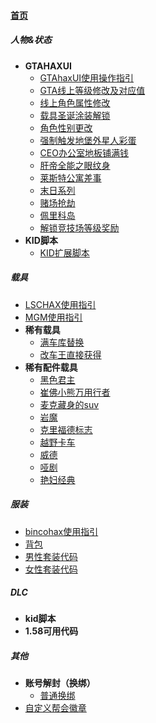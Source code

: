 
#### [首页](?file=home-首页)

##### 人物&状态
- **GTAHAXUI**
    - [GTAhaxUI使用操作指引](?file=1-人物&状态/01-GTAHAXUI/001-GTAhaxUI使用操作指引 "GTAhaxUI使用操作指引")
    - [GTA线上等级修改及对应值](?file=1-人物&状态/01-GTAHAXUI/002-GTA线上等级修改及对应值 "GTA线上等级修改及对应值")
    - [线上角色属性修改](?file=1-人物&状态/01-GTAHAXUI/003-线上角色属性修改 "线上角色属性修改")
    - [载具圣诞涂装解锁](?file=1-人物&状态/01-GTAHAXUI/004-载具圣诞涂装解锁 "载具圣诞涂装解锁")
    - [角色性别更改](?file=1-人物&状态/01-GTAHAXUI/005-角色性别更改 "角色性别更改")
    - [强制触发地堡外星人彩蛋](?file=1-人物&状态/01-GTAHAXUI/006-强制触发地堡外星人彩蛋 "强制触发地堡外星人彩蛋")
    - [CEO办公室地板铺满钱](?file=1-人物&状态/01-GTAHAXUI/007-CEO办公室地板铺满钱 "CEO办公室地板铺满钱")
    - [肝帝全能之眼纹身](?file=1-人物&状态/01-GTAHAXUI/008-肝帝全能之眼纹身 "肝帝全能之眼纹身")
    - [莱斯特公寓差事](?file=1-人物&状态/01-GTAHAXUI/009-莱斯特公寓差事 "莱斯特公寓差事")
    - [末日系列](?file=1-人物&状态/01-GTAHAXUI/010-末日系列 "末日系列")
    - [赌场抢劫](?file=1-人物&状态/01-GTAHAXUI/011-赌场抢劫 "赌场抢劫")
    - [佩里科岛](?file=1-人物&状态/01-GTAHAXUI/012-佩里科岛 "佩里科岛")
    - [解锁竞技场等级奖励](?file=1-人物&状态/01-GTAHAXUI/013-解锁竞技场等级奖励 "解锁竞技场等级奖励")
- **KID脚本**
    - [KID扩展脚本](?file=1-人物&状态/02-KID脚本/001-KID扩展脚本 "KID扩展脚本")

##### 载具
- [LSCHAX使用指引](?file=2-载具/1-LSCHAX使用指引 "LSCHAX使用指引")
- [MGM使用指引](?file=2-载具/2-MGM使用指引 "MGM使用指引")
- **稀有载具**
    - [满车库替换](?file=2-载具/3-稀有载具/1-满车库替换 "满车库替换")
    - [改车王直接获得](?file=2-载具/3-稀有载具/2-改车王直接获得 "改车王直接获得")
- **稀有配件载具**
    - [黑色君主](?file=2-载具/4-稀有配件载具/1-黑色君主 "黑色君主")
    - [崔佛小熊万用行者](?file=2-载具/4-稀有配件载具/2-崔佛小熊万用行者 "崔佛小熊万用行者")
    - [麦克藏身的suv](?file=2-载具/4-稀有配件载具/3-麦克藏身的suv "麦克藏身的suv")
    - [岩魔](?file=2-载具/4-稀有配件载具/4-岩魔 "岩魔")
    - [克里福德标志](?file=2-载具/4-稀有配件载具/5-克里福德标志 "克里福德标志")
    - [越野卡车](?file=2-载具/4-稀有配件载具/6-越野卡车 "越野卡车")
    - [威德](?file=2-载具/4-稀有配件载具/7-威德 "威德")
    - [哑剧](?file=2-载具/4-稀有配件载具/8-哑剧 "哑剧")
    - [艳妇经典](?file=2-载具/4-稀有配件载具/9-艳妇经典 "艳妇经典")

##### 服装
- [bincohax使用指引](?file=3-服装/1-bincohax使用指引 "bincohax使用指引")
- [背包](?file=3-服装/2-背包 "背包")
- [男性套装代码](?file=3-服装/3-男性套装代码 "男性套装代码")
- [女性套装代码](?file=3-服装/4-女性套装代码 "女性套装代码")

##### DLC
- **kid脚本**
- **1.58可用代码**

##### 其他
- **账号解封（换绑）**
    - [普通换绑](?file=5-其他/1-账号解封（换绑）/1-普通换绑 "普通换绑")
- [自定义帮会徽章](?file=5-其他/2-自定义帮会徽章 "自定义帮会徽章")
